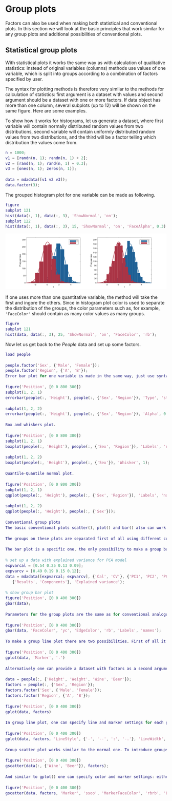 # Group plots

Factors can also be used when making both statistical and conventional plots. In this section we will look at the basic principles that work similar for any group plots and additional possibilities of conventional plots.

## Statistical group plots

With statistical plots it works the same way as with calculation of qualitative statistics: instead of original variables (columns) methods use values of one variable, which is split into groups according to a combination of factors specified by user.

The syntax for plotting methods is therefore very similar to the methods for calculation of statistics: first argument is a dataset with values and second argument should be a dataset with one or more factors. If data object has more than one column, several subplots (up to 12) will be shown on the same figure. Here are some examples.

To show how it works for histograms, let us generate a dataset, where first variable will contain normally distributed random values from two distributions, second variable will contain uniformly distributed random values from two distributions, and the third will be a factor telling which distribution the values come from.

```matlab
n = 1000;
v1 = [randn(n, 1); randn(n, 1) + 2];
v2 = [rand(n, 1); rand(n, 1) + 0.3];
v3 = [ones(n, 1); zeros(n, 1)];

data = mdadata([v1 v2 v3]);
data.factor(3);
```

The grouped histogram plot for one variable can be made as following.

```matlab
figure
subplot 121
hist(data(:, 1), data(:, 3), 'ShowNormal', 'on');
subplot 122
hist(data(:, 1), data(:, 3), 15, 'ShowNormal', 'on', 'FaceAlpha', 0.3);
```

![Histogram plot with groups.](fig1.png)

If one uses more than one quantitative variable, the method will take the first and ingore the others. Since in histogram plot color is used to separate the distribution of the groups, the color parameters such as, for example, `'FaceColor'` should contain as many color values as many groups.

```matlab
figure
subplot 121
hist(data, data(:, 3), 25, 'ShowNormal', 'on', 'FaceColor', 'rb');
```

Now let us get back to the *People* data and set up some factors.

```matlab
load people

people.factor('Sex', {'Male', 'Female'});
people.factor('Region', {'A', 'B'});
Error bar plot for one variable is made in the same way, just use syntax and parameters as usual, but second argument should be a dataset with factors.

figure('Position', [0 0 800 300])
subplot(1, 2, 1)
errorbar(people(:, 'Height'), people(:, {'Sex', 'Region'}), 'Type', 'std', 'Alpha', 0.1);

subplot(1, 2, 2)
errorbar(people(:, 'Height'), people(:, {'Sex', 'Region'}), 'Alpha', 0.1);

Box and whiskers plot.

figure('Position', [0 0 800 300])
subplot(1, 2, 1)
boxplot(people(:, 'Height'), people(:, {'Sex', 'Region'}), 'Labels', 'names');

subplot(1, 2, 2)
boxplot(people(:, 'Height'), people(:, {'Sex'}), 'Whisker', 1);

Quantile-Quantile normal plot.

figure('Position', [0 0 800 300])
subplot(1, 2, 1)
qqplot(people(:, 'Height'), people(:, {'Sex', 'Region'}), 'Labels', 'names');

subplot(1, 2, 2)
qqplot(people(:, 'Height'), people(:, {'Sex'}));

Conventional group plots
The basic conventional plots scatter(), plot() and bar() also can work with factors and groups. However in contrast to statistical plots here it was decided to use separate methods in order to extend their functionality. The methods for group plots have a leading 'g': gscatter(), gplot() and gbar(). One can think about group plots as following: if a plot needs a legend, it is a group plot.

The groups on these plots are separated first of all using different colors. Because of that color grouping is not available for group plots. Besides that one can change marker and line properties for each group. However in this case you need to specify as many values, as many groups you have. Let's look at some examples.

The bar plot is a specific one, the only possibility to make a group bar plot is to provide a dataset with several rows. While bar() makes separate plot for each row, the gbar() method will make a single plot with several bar series separated by colors as it is shown below.

% set up a data with explained variance for PCA model
expvarcal = [0.54 0.25 0.13 0.09];
expvarcv = [0.49 0.19 0.15 0.12];
data = mdadata([expvarcal; expvarcv], {'Cal', 'CV'}, {'PC1', 'PC2', 'PC3', 'PC4'},...
   {'Results', 'Components'}, 'Explained variance');

% show group bar plot
figure('Position', [0 0 400 300])
gbar(data);

Parameters for the group plots are the same as for conventional analogues, but if one want to change color settings, separate color for each group has to be specified. Other properties (e.g. line style) can have one value (same for all groups) or also as many values as many groups. Here is how it works for bar plot.

figure('Position', [0 0 400 300])
gbar(data, 'FaceColor', 'yc', 'EdgeColor', 'rb', 'Labels', 'names');

To make a group line plot there are two possibilities. First of all it can work the same way as the bar plot: every row is a group.

figure('Position', [0 0 400 300])
gplot(data, 'Marker', '.')

Alternatively one can provide a dataset with factors as a second argument for the plotting methods. In this case the rows of original data will be shown in groups.

data = people(:, {'Height', 'Weight', 'Wine', 'Beer'});
factors = people(:, {'Sex', 'Region'});
factors.factor('Sex', {'Male', 'Female'});
factors.factor('Region', {'A', 'B'});

figure('Position', [0 0 400 300])
gplot(data, factors)

In group line plot, one can specify line and marker settings for each group separately or use one value for all. It should be noticed that since color in group plots is used for separation of the groups, it is not possibile to use parameter 'Colorby' and related.

figure('Position', [0 0 400 300])
gplot(data, factors, 'LineStyle', {'-', '--', ':', '-.'}, 'LineWidth', 2)

Group scatter plot works similar to the normal one. To introduce groups, you just need to specify a dataset with factors as a second argument.

figure('Position', [0 0 400 300])
gscatter(data(:, {'Wine', 'Beer'}), factors);

And similar to gplot() one can specify color and marker settings: either for each group or one for all of them.

figure('Position', [0 0 400 300])
gscatter(data, factors, 'Marker', 'ssoo', 'MarkerFaceColor', 'rbrb', 'Labels', 'names')
